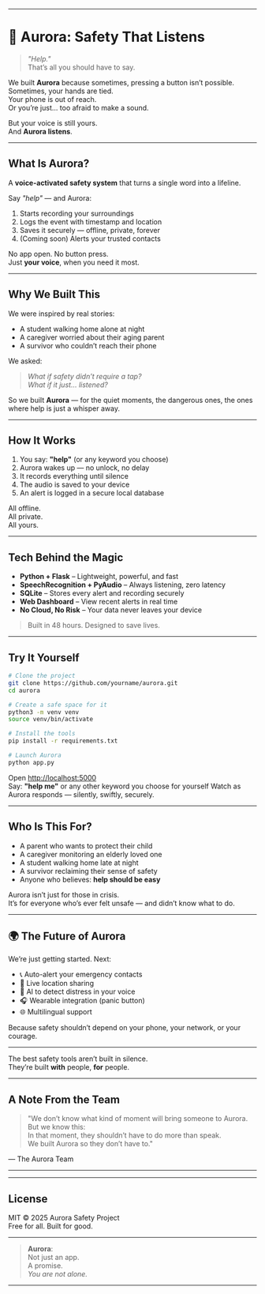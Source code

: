 
---

# 🌌 Aurora: Safety That Listens

> *"Help."*  
> That’s all you should have to say.

We built **Aurora** because sometimes, pressing a button isn’t possible.  
Sometimes, your hands are tied.  
Your phone is out of reach.  
Or you’re just… too afraid to make a sound.

But your voice is still yours.  
And **Aurora listens**.

---

##  What Is Aurora?

A **voice-activated safety system** that turns a single word into a lifeline.

Say *"help"* — and Aurora:
1.  Starts recording your surroundings
2.  Logs the event with timestamp and location
3.  Saves it securely — offline, private, forever
4.  (Coming soon) Alerts your trusted contacts

No app open. No button press.  
Just **your voice**, when you need it most.

---

##  Why We Built This

We were inspired by real stories:
- A student walking home alone at night
- A caregiver worried about their aging parent
- A survivor who couldn’t reach their phone

We asked:  
> _What if safety didn’t require a tap?_  
> _What if it just… listened?_

So we built **Aurora** — for the quiet moments, the dangerous ones, the ones where help is just a whisper away.

---

## How It Works

1. You say: **"help"** (or any keyword you choose)
2. Aurora wakes up — no unlock, no delay
3. It records everything until silence
4. The audio is saved to your device
5. An alert is logged in a secure local database

All offline.  
All private.  
All yours.

---

##  Tech Behind the Magic

-  **Python + Flask** – Lightweight, powerful, and fast
-  **SpeechRecognition + PyAudio** – Always listening, zero latency
-  **SQLite** – Stores every alert and recording securely
-  **Web Dashboard** – View recent alerts in real time
-  **No Cloud, No Risk** – Your data never leaves your device

> Built in 48 hours. Designed to save lives.

---

##  Try It Yourself

```bash
# Clone the project
git clone https://github.com/yourname/aurora.git
cd aurora

# Create a safe space for it
python3 -m venv venv
source venv/bin/activate

# Install the tools
pip install -r requirements.txt

# Launch Aurora
python app.py
```

Open [http://localhost:5000](http://localhost:5000)  
Say: **"help me"**  or any other keyword you choose for yourself
Watch as Aurora responds — silently, swiftly, securely.

---

##  Who Is This For?

-  A parent who wants to protect their child
-  A caregiver monitoring an elderly loved one
-  A student walking home late at night
-  A survivor reclaiming their sense of safety
-  Anyone who believes: **help should be easy**

Aurora isn’t just for those in crisis.  
It’s for everyone who’s ever felt unsafe — and didn’t know what to do.

---

## 🌍 The Future of Aurora

We’re just getting started. Next:
- 📞 Auto-alert your emergency contacts
- 📍 Live location sharing
- 🧠 AI to detect distress in your voice
- 🎧 Wearable integration (panic button)
- 🌐 Multilingual support

Because safety shouldn’t depend on your phone, your network, or your courage.

---


The best safety tools aren’t built in silence.  
They’re built **with** people, **for** people.

---

##  A Note From the Team

> "We don’t know what kind of moment will bring someone to Aurora.  
> But we know this:  
> In that moment, they shouldn’t have to do more than speak.  
> We built Aurora so they don’t have to."

— The Aurora Team

---


---

##  License

MIT © 2025 Aurora Safety Project  
Free for all. Built for good.

---

>  **Aurora**:  
> Not just an app.  
> A promise.  
> *You are not alone.*

---
